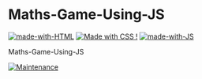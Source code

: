 # Maths-Game-Using-JS
[![made-with-HTML](https://img.shields.io/badge/Made%20with-HTML-1f425f.svg)](https://www.latex-project.org/)
[![Made with CSS !](https://img.shields.io/badge/Made%20with-CSS-1abc9c.svg)](https://www.latex-project.org)
[![made-with-JS](https://img.shields.io/badge/Made%20with-JS-1f425f.svg)](https://www.latex-project.org/)

Maths-Game-Using-JS

[![Maintenance](https://img.shields.io/badge/Maintained%3F-yes-green.svg)](https://GitHub.com/Naereen/StrapDown.js/graphs/commit-activity)
